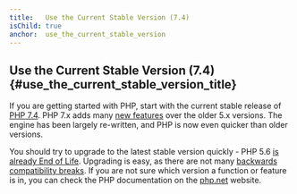 ```yaml
---
title:   Use the Current Stable Version (7.4)
isChild: true
anchor:  use_the_current_stable_version
---
```


## Use the Current Stable Version (7.4) {#use_the_current_stable_version_title}

If you are getting started with PHP, start with the current stable release of [PHP 7.4][php-release]. PHP 7.x adds many [new features](#language_highlights) over the older 5.x versions. The engine has been largely re-written, and PHP is now even quicker than older versions.

You should try to upgrade to the latest stable version quickly - PHP 5.6 [is already End of Life](http://php.net/supported-versions.php).  Upgrading is easy, as there are not many [backwards compatibility breaks][php74-bc]. If you are not sure which version a function or feature is in, you can check the PHP documentation on the [php.net][php-docs] website.

[php-release]: http://php.net/downloads.php
[php-docs]: http://php.net/manual/
[php74-bc]: http://php.net/manual/migration74.incompatible.php
